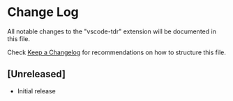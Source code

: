 # Change Log

All notable changes to the "vscode-tdr" extension will be documented in this file.

Check [Keep a Changelog](http://keepachangelog.com/) for recommendations on how to structure this file.

## [Unreleased]

- Initial release